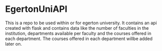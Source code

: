 # EgertonUniAPI
This is a repo to be used within or for egerton university. It contains an api created with flask and contains data like the number of faculties in the institution, departments available per faculty and the courses offered in each department. The courses offered in each department willbe added later on.

